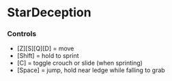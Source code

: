 # StarDeception

### Controls
- [Z][S][Q][D] = move
- [Shift] = hold to sprint
- [C] = toggle crouch or slide (when sprinting)
- [Space] = jump, hold near ledge while falling to grab